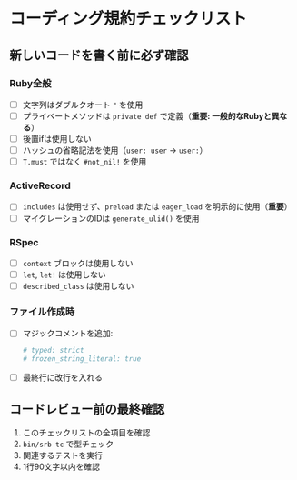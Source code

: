 # コーディング規約チェックリスト

## 新しいコードを書く前に必ず確認

### Ruby全般
- [ ] 文字列はダブルクオート `"` を使用
- [ ] プライベートメソッドは `private def` で定義（**重要: 一般的なRubyと異なる**）
- [ ] 後置ifは使用しない
- [ ] ハッシュの省略記法を使用（`user: user` → `user:`）
- [ ] `T.must` ではなく `#not_nil!` を使用

### ActiveRecord
- [ ] `includes` は使用せず、`preload` または `eager_load` を明示的に使用（**重要**）
- [ ] マイグレーションのIDは `generate_ulid()` を使用

### RSpec
- [ ] `context` ブロックは使用しない
- [ ] `let`, `let!` は使用しない
- [ ] `described_class` は使用しない

### ファイル作成時
- [ ] マジックコメントを追加:
  ```ruby
  # typed: strict
  # frozen_string_literal: true
  ```
- [ ] 最終行に改行を入れる

## コードレビュー前の最終確認
1. このチェックリストの全項目を確認
2. `bin/srb tc` で型チェック
3. 関連するテストを実行
4. 1行90文字以内を確認
